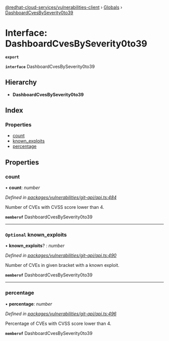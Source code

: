 [@redhat-cloud-services/vulnerabilities-client](../README.md) › [Globals](../globals.md) › [DashboardCvesBySeverity0to39](dashboardcvesbyseverity0to39.md)

# Interface: DashboardCvesBySeverity0to39

**`export`** 

**`interface`** DashboardCvesBySeverity0to39

## Hierarchy

* **DashboardCvesBySeverity0to39**

## Index

### Properties

* [count](dashboardcvesbyseverity0to39.md#count)
* [known_exploits](dashboardcvesbyseverity0to39.md#optional-known_exploits)
* [percentage](dashboardcvesbyseverity0to39.md#percentage)

## Properties

###  count

• **count**: *number*

*Defined in [packages/vulnerabilities/git-api/api.ts:484](https://github.com/RedHatInsights/javascript-clients/blob/master/packages/vulnerabilities/git-api/api.ts#L484)*

Number of CVEs with CVSS score lower than 4.

**`memberof`** DashboardCvesBySeverity0to39

___

### `Optional` known_exploits

• **known_exploits**? : *number*

*Defined in [packages/vulnerabilities/git-api/api.ts:490](https://github.com/RedHatInsights/javascript-clients/blob/master/packages/vulnerabilities/git-api/api.ts#L490)*

Number of CVEs in given bracket with a known exploit.

**`memberof`** DashboardCvesBySeverity0to39

___

###  percentage

• **percentage**: *number*

*Defined in [packages/vulnerabilities/git-api/api.ts:496](https://github.com/RedHatInsights/javascript-clients/blob/master/packages/vulnerabilities/git-api/api.ts#L496)*

Percentage of CVEs with CVSS score lower than 4.

**`memberof`** DashboardCvesBySeverity0to39
